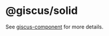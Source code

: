 # @giscus/solid

See [giscus-component][giscus-component] for more details.

[giscus-component]: https://github.com/giscus/giscus-component

